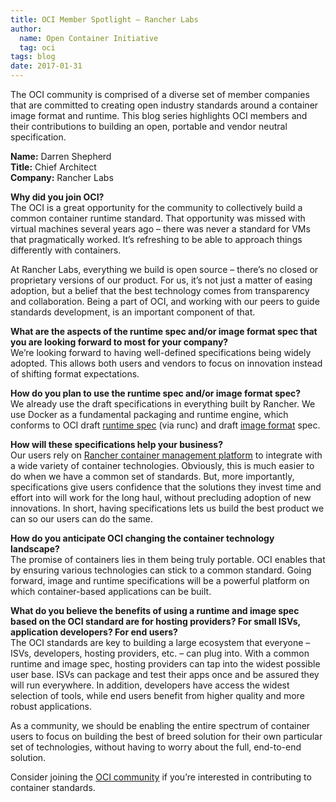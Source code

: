 ```yaml
---
title: OCI Member Spotlight – Rancher Labs
author:
  name: Open Container Initiative
  tag: oci
tags: blog
date: 2017-01-31
---
```


The OCI community is comprised of a diverse set of member companies that are committed to creating open industry standards around a container image format and runtime. This blog series highlights OCI members and their contributions to building an open, portable and vendor neutral specification.  

**Name:** Darren Shepherd  
**Title:** Chief Architect  
**Company:** Rancher Labs  

**Why did you join OCI?**  
The OCI is a great opportunity for the community to collectively build a common container runtime standard. That opportunity was missed with virtual machines several years ago – there was never a standard for VMs that pragmatically worked. It’s refreshing to be able to approach things differently with containers.

At Rancher Labs, everything we build is open source – there’s no closed or proprietary versions of our product. For us, it’s not just a matter of easing adoption, but a belief that the best technology comes from transparency and collaboration. Being a part of OCI, and working with our peers to guide standards development, is an important component of that.

**What are the aspects of the runtime spec and/or image format spec that you are looking forward to most for your company?**  
We’re looking forward to having well-defined specifications being widely adopted. This allows both users and vendors to focus on innovation instead of shifting format expectations.

**How do you plan to use the runtime spec and/or image format spec?**  
We already use the draft specifications in everything built by Rancher. We use Docker as a fundamental packaging and runtime engine, which conforms to OCI draft [runtime spec](https://github.com/opencontainers/runtime-spec) (via runc) and draft [image format](https://github.com/opencontainers/image-spec) spec.

**How will these specifications help your business?**  
Our users rely on [Rancher container management platform](https://rancher.com/) to integrate with a wide variety of container technologies. Obviously, this is much easier to do when we have a common set of standards. But, more importantly, specifications give users confidence that the solutions they invest time and effort into will work for the long haul, without precluding adoption of new innovations. In short, having specifications lets us build the best product we can so our users can do the same.  

**How do you anticipate OCI changing the container technology landscape?**  
The promise of containers lies in them being truly portable. OCI enables that by ensuring various technologies can stick to a common standard. Going forward, image and runtime specifications will be a powerful platform on which container-based applications can be built.  

**What do you believe the benefits of using a runtime and image spec based on the OCI standard are for hosting providers?  For small ISVs, application developers? For end users?**  
The OCI standards are key to building a large ecosystem that everyone – ISVs, developers, hosting providers, etc. – can plug into. With a common runtime and image spec, hosting providers can tap into the widest possible user base. ISVs can package and test their apps once and be assured they will run everywhere. In addition, developers have access the widest selection of tools, while end users benefit from higher quality and more robust applications.

As a community, we should be enabling the entire spectrum of container users to focus on building the best of breed solution for their own particular set of technologies, without having to worry about the full, end-to-end solution.

Consider joining the [OCI community](/join) if you’re interested in contributing to container standards.
